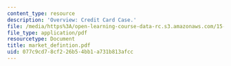 ```yaml
---
content_type: resource
description: 'Overview: Credit Card Case.'
file: /media/https%3A/open-learning-course-data-rc.s3.amazonaws.com/15-010-economic-analysis-for-business-decisions-fall-2004/077c9cd78cf226b54bb1a731b813afcc_market_defintion.pdf
file_type: application/pdf
resourcetype: Document
title: market_defintion.pdf
uid: 077c9cd7-8cf2-26b5-4bb1-a731b813afcc
---
```

